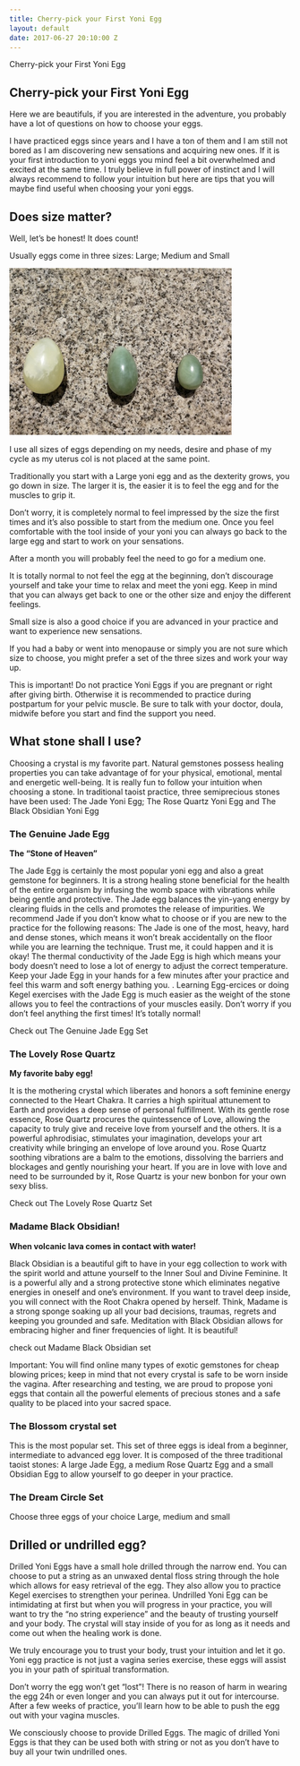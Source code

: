 ```yaml
---
title: Cherry-pick your First Yoni Egg
layout: default
date: 2017-06-27 20:10:00 Z
---
```

<section id="home" class="module-hero module-parallax module-fade module-full-height bg-dark-50" data-background="{{ site.baseurl }}{% link /assets/images2/29.jpg %}">

  <div class="hs-caption container">
    <div class="caption-content">
      <div class="hs-title-size-3 font-alt m-b-20">
      Cherry-pick your First Yoni Egg
      </div>
    </div>
  </div>

</section >

<div class="wrapper">
<div class="container-fluid">

<div class="row relative">

<div class="col-sm-12 col-md-12">

<section id="bless" markdown="1">



# Cherry-pick your First Yoni Egg

Here we are beautifuls, if you are interested in the adventure, you probably have a lot of questions on how to choose your eggs.

I have practiced eggs since years and I have a ton of them and I am still not bored as I am  discovering new sensations and acquiring new ones.
If it is your first introduction to yoni eggs you mind feel a bit overwhelmed and excited at the same time. I truly believe in full power of instinct and I will always recommend to follow your intuition but here are tips that you will maybe find useful when choosing your yoni eggs.

## Does size matter?
Well, let’s be honest! It does count!

Usually eggs come in three sizes: Large; Medium and Small

![pict](/assets/images2/pic3.jpg)

I use all sizes of eggs depending on my needs, desire and phase of my cycle as my uterus col is not placed at the same point.

Traditionally you start with a Large yoni egg and as the dexterity grows, you go down in size. The larger it is, the easier it is to feel the egg and for the muscles to grip it.

Don’t worry, it is completely normal to feel impressed by the size the first times and it’s also possible to start from the medium one. Once you feel comfortable with the tool inside of your yoni you can always go back to the large egg and start to work on your sensations.

After a month you will probably feel the need to go for a medium one.

<span class="pink-font">It is totally normal to not feel the egg at the beginning, don’t discourage yourself and take your time to relax and meet the yoni egg.
Keep in mind that you can always get back to one or the other size and enjoy the different feelings.</span>

Small size is also a good choice if you are advanced in your practice and want to experience new sensations.

If you had a baby or went into menopause or simply you are not sure which size to choose, you might prefer a set of the three sizes and work your way up.

This is important! Do not practice Yoni Eggs if you are pregnant or right after giving birth. Otherwise it is recommended to practice during postpartum for your pelvic muscle. Be sure to talk with your doctor, doula, midwife before you start and find the support you need.



## What stone shall I use?
Choosing a crystal is my favorite part. Natural gemstones possess healing properties you can take advantage of for your physical, emotional, mental and energetic well-being. It is really fun to follow your intuition when choosing a stone.
In traditional taoist practice, three semiprecious stones have been used: The Jade Yoni Egg;  The Rose Quartz Yoni Egg and The Black Obsidian Yoni Egg

### The Genuine Jade Egg
**The “Stone of Heaven”**

The Jade Egg is certainly the most popular yoni egg and also a great gemstone for beginners. It is a strong healing stone beneficial for the health of the entire organism by infusing the womb space with vibrations while being gentle and protective. The Jade egg balances the yin-yang energy by clearing fluids in the cells and promotes the release of impurities.
We recommend Jade if you don’t know what to choose or if you are new to the practice for the following reasons:
The Jade is one of the most, heavy, hard and dense stones, which means it won’t break accidentally on the floor while you are learning the technique. Trust me, it could happen and it is okay!
The thermal conductivity of the Jade Egg is high which means your body doesn’t need to lose a lot of energy to adjust the correct temperature. Keep your Jade Egg in your hands for a few minutes after your practice and feel this warm and soft energy bathing you. .
Learning Egg-ercices or doing Kegel exercises with the Jade Egg is much easier as the weight of the stone allows you to feel the contractions of your muscles easily. Don’t worry if you don’t feel anything the first times! It’s totally normal!

Check out The Genuine Jade Egg Set


### The Lovely Rose Quartz
**My favorite baby egg!**

It is the mothering crystal which liberates and honors a soft feminine energy connected to the Heart Chakra. It carries a high spiritual attunement to Earth and provides a deep sense of personal fulfillment.
With its gentle rose essence, Rose Quartz procures the quintessence of Love, allowing the capacity to truly give and receive love from yourself and the others.
It is a powerful aphrodisiac, stimulates your imagination, develops your art creativity while bringing an envelope of love around you.
Rose Quartz soothing vibrations are a balm to the emotions, dissolving the barriers and blockages and gently nourishing your heart.
If you are in love with love and need to be surrounded by it, Rose Quartz is your new bonbon for your own sexy bliss.

Check out The Lovely Rose Quartz Set


### Madame Black Obsidian!
**When volcanic lava comes in contact with water!**

Black Obsidian is a beautiful gift to have in your egg collection to work with the spirit world and attune yourself to the Inner Soul and Divine Feminine. It is a powerful ally and a strong protective stone which eliminates negative energies in oneself and one’s environment. If you want to travel deep inside, you will connect with the Root Chakra opened by herself.
Think, Madame is a strong sponge soaking up all your bad decisions, traumas, regrets and keeping you grounded and safe. Meditation with Black Obsidian allows for embracing higher and finer frequencies of light. It is beautiful!

check out Madame Black Obsidian set

<span class="pink-font">
Important:  You will find online many types of exotic gemstones for cheap blowing prices; keep in mind that not every crystal is safe to be worn inside the vagina. After researching and testing, we are proud to propose yoni eggs that contain all the powerful elements of precious stones and a safe quality to be placed into your sacred space.
</span>

### The Blossom crystal set
This is the most popular set. This set of three eggs is ideal from a beginner, intermediate to advanced egg lover.
It is composed of the three traditional taoist stones: A large Jade Egg, a medium Rose Quartz Egg and a small Obsidian Egg to allow yourself to go deeper in your practice.

### The Dream Circle Set
Choose three eggs of your choice Large, medium and small



## Drilled or undrilled egg?
Drilled Yoni Eggs have a small hole drilled through the narrow end. You can choose to put a string as an unwaxed dental floss string through the hole which allows for easy retrieval of the egg. They also allow you to practice Kegel exercises to strengthen your perinea.
Undrilled Yoni Egg can be intimidating at first but when you will progress in your practice, you will want to try the “no string experience” and the beauty of trusting yourself and your body. The crystal will stay inside of you for as long as it needs and come out when the healing work is done.

<span class="pink-font">
We truly encourage you to trust your body, trust your intuition and let it go.
Yoni egg practice is not just a vagina series exercise, these eggs will assist you in your path of spiritual transformation.
</span>

Don’t worry the egg won’t get “lost”! There is no reason of harm in wearing the egg 24h or even longer and you can always  put it out for intercourse.
After a few weeks of practice, you’ll learn how to be able to push the egg out with your vagina muscles.

We consciously choose to provide Drilled Eggs. The magic of drilled Yoni Eggs is that they can be used both with string or not as you don’t have to buy all your twin undrilled ones.  


</section>

</div>
</div>
</div>
</div>
